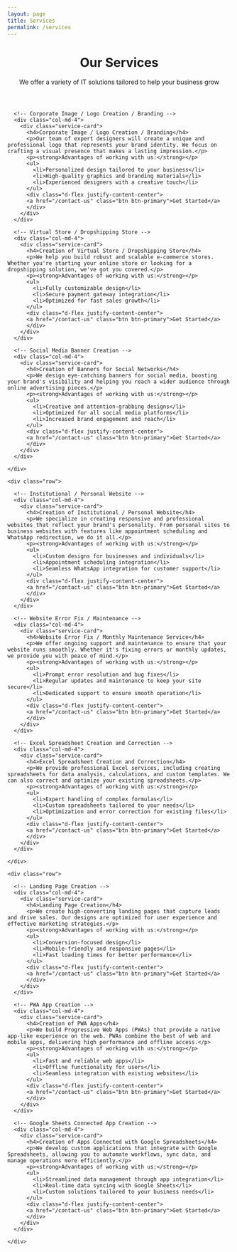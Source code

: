 ```yaml
---
layout: page
title: Services
permalink: /services
---
```


  <!-- Custom CSS (optional) -->
  <style>
    .service-card {
      margin-bottom: 30px;
      padding: 20px;
      background-color: #f8f9fa;
      border-radius: 8px;
      box-shadow: 0 4px 6px rgba(0, 0, 0, 0.1);
    }
    .service-card h4 {
      color: #1f009f;
    }
    .service-card p {
      font-size: 1.1rem;
    }
    .service-card .btn-primary {
      background-color: #007bff;
      border: none;
    }
    .service-card .btn-primary:hover {
      background-color: #1f009f;
    }
  </style>

  <!-- Header -->
  <header class="bg-primary text-white text-center py-5">
    <div class="container">
      <h1 class="display-4">Our Services</h1>
      <p class="lead">We offer a variety of IT solutions tailored to help your business grow</p>
    </div>
  </header>

  <!-- Main Content -->
  <div class="container py-5">
    <div class="row">

      <!-- Corporate Image / Logo Creation / Branding -->
      <div class="col-md-4">
        <div class="service-card">
          <h4>Corporate Image / Logo Creation / Branding</h4>
          <p>Our team of expert designers will create a unique and professional logo that represents your brand identity. We focus on crafting a visual presence that makes a lasting impression.</p>
          <p><strong>Advantages of working with us:</strong></p>
          <ul>
            <li>Personalized design tailored to your business</li>
            <li>High-quality graphics and branding materials</li>
            <li>Experienced designers with a creative touch</li>
          </ul>
          <div class="d-flex justify-content-center">
          <a href="/contact-us" class="btn btn-primary">Get Started</a>
          </div>
        </div>
      </div>

      <!-- Virtual Store / Dropshipping Store -->
      <div class="col-md-4">
        <div class="service-card">
          <h4>Creation of Virtual Store / Dropshipping Store</h4>
          <p>We help you build robust and scalable e-commerce stores. Whether you're starting your online store or looking for a dropshipping solution, we've got you covered.</p>
          <p><strong>Advantages of working with us:</strong></p>
          <ul>
            <li>Fully customizable design</li>
            <li>Secure payment gateway integration</li>
            <li>Optimized for fast sales growth</li>
          </ul>
          <div class="d-flex justify-content-center">
          <a href="/contact-us" class="btn btn-primary">Get Started</a>
          </div>
        </div>
      </div>

      <!-- Social Media Banner Creation -->
      <div class="col-md-4">
        <div class="service-card">
          <h4>Creation of Banners for Social Networks</h4>
          <p>We design eye-catching banners for social media, boosting your brand's visibility and helping you reach a wider audience through online advertising pieces.</p>
          <p><strong>Advantages of working with us:</strong></p>
          <ul>
            <li>Creative and attention-grabbing designs</li>
            <li>Optimized for all social media platforms</li>
            <li>Increased brand engagement and reach</li>
          </ul>
          <div class="d-flex justify-content-center">
          <a href="/contact-us" class="btn btn-primary">Get Started</a>
          </div>
        </div>
      </div>

    </div>

    <div class="row">

      <!-- Institutional / Personal Website -->
      <div class="col-md-4">
        <div class="service-card">
          <h4>Creation of Institutional / Personal Website</h4>
          <p>We specialize in creating responsive and professional websites that reflect your brand's personality. From personal sites to business websites with features like appointment scheduling and WhatsApp redirection, we do it all.</p>
          <p><strong>Advantages of working with us:</strong></p>
          <ul>
            <li>Custom designs for businesses and individuals</li>
            <li>Appointment scheduling integration</li>
            <li>Seamless WhatsApp integration for customer support</li>
          </ul>
          <div class="d-flex justify-content-center">
          <a href="/contact-us" class="btn btn-primary">Get Started</a>
          </div>
        </div>
      </div>

      <!-- Website Error Fix / Maintenance -->
      <div class="col-md-4">
        <div class="service-card">
          <h4>Website Error Fix / Monthly Maintenance Service</h4>
          <p>We offer ongoing support and maintenance to ensure that your website runs smoothly. Whether it's fixing errors or monthly updates, we provide you with peace of mind.</p>
          <p><strong>Advantages of working with us:</strong></p>
          <ul>
            <li>Prompt error resolution and bug fixes</li>
            <li>Regular updates and maintenance to keep your site secure</li>
            <li>Dedicated support to ensure smooth operation</li>
          </ul>
          <div class="d-flex justify-content-center">
          <a href="/contact-us" class="btn btn-primary">Get Started</a>
          </div>
        </div>
      </div>

      <!-- Excel Spreadsheet Creation and Correction -->
      <div class="col-md-4">
        <div class="service-card">
          <h4>Excel Spreadsheet Creation and Correction</h4>
          <p>We provide professional Excel services, including creating spreadsheets for data analysis, calculations, and custom templates. We can also correct and optimize your existing spreadsheets.</p>
          <p><strong>Advantages of working with us:</strong></p>
          <ul>
            <li>Expert handling of complex formulas</li>
            <li>Custom spreadsheets tailored to your needs</li>
            <li>Optimization and error correction for existing files</li>
          </ul>
          <div class="d-flex justify-content-center">
          <a href="/contact-us" class="btn btn-primary">Get Started</a>
          </div>
        </div>
      </div>

    </div>

    <div class="row">

      <!-- Landing Page Creation -->
      <div class="col-md-4">
        <div class="service-card">
          <h4>Landing Page Creation</h4>
          <p>We create high-converting landing pages that capture leads and drive sales. Our designs are optimized for user experience and effective marketing strategies.</p>
          <p><strong>Advantages of working with us:</strong></p>
          <ul>
            <li>Conversion-focused design</li>
            <li>Mobile-friendly and responsive pages</li>
            <li>Fast loading times for better performance</li>
          </ul>
          <div class="d-flex justify-content-center">
          <a href="/contact-us" class="btn btn-primary">Get Started</a>
          </div>
        </div>
      </div>

      <!-- PWA App Creation -->
      <div class="col-md-4">
        <div class="service-card">
          <h4>Creation of PWA Apps</h4>
          <p>We build Progressive Web Apps (PWAs) that provide a native app-like experience on the web. PWAs combine the best of web and mobile apps, delivering high performance and offline access.</p>
          <p><strong>Advantages of working with us:</strong></p>
          <ul>
            <li>Fast and reliable web apps</li>
            <li>Offline functionality for users</li>
            <li>Seamless integration with existing websites</li>
          </ul>
          <div class="d-flex justify-content-center">
          <a href="/contact-us" class="btn btn-primary">Get Started</a>
          </div>
        </div>
      </div>

      <!-- Google Sheets Connected App Creation -->
      <div class="col-md-4">
        <div class="service-card">
          <h4>Creation of Apps Connected with Google Spreadsheets</h4>
          <p>We develop custom applications that integrate with Google Spreadsheets, allowing you to automate workflows, sync data, and manage operations more efficiently.</p>
          <p><strong>Advantages of working with us:</strong></p>
          <ul>
            <li>Streamlined data management through app integration</li>
            <li>Real-time data syncing with Google Sheets</li>
            <li>Custom solutions tailored to your business needs</li>
          </ul>
          <div class="d-flex justify-content-center">
          <a href="/contact-us" class="btn btn-primary">Get Started</a>
          </div>
        </div>
      </div>

    </div>
  </div>


